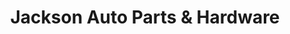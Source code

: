 ---
title: "Jackson Auto Parts & Hardware"
url: /carrabelle/jackson-auto-parts-und-hardware/
shop: Eisenwaren
---